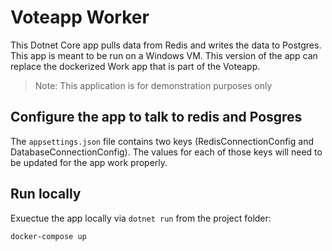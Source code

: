 # Voteapp Worker

This Dotnet Core app pulls data from Redis and writes the data to Postgres.  This app is meant to be run on a Windows VM.  This version of the app can replace the dockerized Work app that is part of the Voteapp.

> Note: This application is for demonstration purposes only

## Configure the app to talk to redis and Posgres
The `appsettings.json` file contains  two keys (RedisConnectionConfig and DatabaseConnectionConfig).  The values for each of those keys will need to be updated for the app work properly.

## Run locally
Exuectue the app locally via `dotnet run` from the project folder:

```
docker-compose up
```
